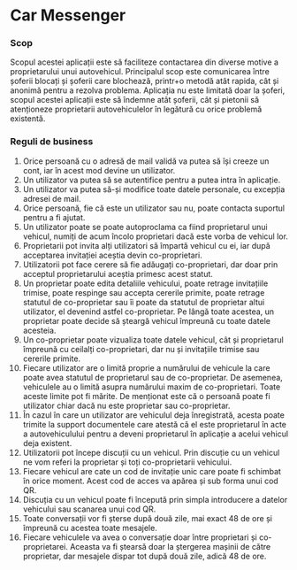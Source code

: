 # Car Messenger

### Scop
Scopul acestei aplicații este să faciliteze contactarea din diverse motive a proprietarului unui autovehicul. Principalul scop este comunicarea între șoferii blocați și șoferii care blochează, printr+o metodă atât rapida, cât și anonimă pentru a rezolva problema. Aplicația nu este limitată doar la șoferi, scopul acestei aplicații este să îndemne atât șoferii, cât și pietonii să atenționeze proprietarii autovehiculelor în legătură cu orice problemă existentă.

### Reguli de business
<ol>
  <li>Orice persoană cu o adresă de mail validă va putea să își creeze un cont, iar în acest mod devine un utilizator.</li>
  <li>Un utilizator va putea să se autentifice pentru a putea intra în aplicație.</li>
  <li>Un utilizator va putea să-și modifice toate datele personale, cu excepția adresei de mail.</li>
  <li>Orice persoană, fie că este un utilizator sau nu, poate contacta suportul pentru a fi ajutat.</li>
  <li>Un utilizator poate se poate autoproclama ca fiind proprietarul unui vehicul, numiți de acum încolo proprietari dacă este vorba de vehicul lor.</li>
  <li>Proprietarii pot invita alți utilizatori să împartă vehicul cu ei, iar după acceptarea invitației aceștia devin co-proprietari.</li>
  <li>Utilizatorii pot face cerere să fie adăugați co-proprietari, dar doar prin acceptul proprietarului aceștia primesc acest statut.</li>
  <li>Un proprietar poate edita detaliile vehicului, poate retrage invitațiile trimise, poate respinge sau accepta cererile primite, poate retrage statutul de co-proprietar sau îi poate da statutul de proprietar altui utilizator, el devenind astfel co-proprietar. Pe lângă toate acestea, un proprietar poate decide să șteargă vehicul împreună cu toate datele acesteia.</li>
  <li>Un co-proprietar poate vizualiza toate datele vehicul, cât și proprietarul împreună cu ceilalți co-proprietari, dar nu și invitațiile trimise sau cererile primite.</li>
  <li>Fiecare utilizator are o limită proprie a numărului de vehicule la care poate avea statutul de proprietarul sau de co-proprietar. De asemenea, vehiculele au o limită asupra numărului maxim de co-proprietari. Toate aceste limite pot fi mărite. De menționat este că o persoană poate fi utilizator chiar dacă nu este proprietar sau co-proprietar.</li>
  <li>În cazul în care un utilizator are vehiculul deja înregistrată, acesta poate trimite la support documentele care atestă că el este proprietarul în acte a autovehiculului pentru a deveni proprietarul în aplicație a acelui vehicul deja existent.</li>
  <li>Utilizatorii pot începe discuții cu un vehicul. Prin discuție cu un vehicul ne vom referi la proprietar și toți co-proprietarii vehicului.</li>
  <li>Fiecare vehicul are cate un cod de invitație unic care poate fi schimbat în orice moment. Acest cod de acces va apărea și sub forma unui cod QR.</li>
  <li>Discuția cu un vehicul poate fi începută prin simpla introducere a datelor vehicului sau scanarea unui cod QR.</li>
  <li>Toate conversații vor fi șterse după două zile, mai exact 48 de ore și împreună cu acestea toate mesajele.</li>
  <li>Fiecare vehiculele va avea o conversație doar între proprietari și co-proprietarei. Aceasta va fi ștearsă doar la ștergerea mașinii de către proprietar, dar mesajele dispar tot după două zile, adică 48 de ore.</li>
</ol>
